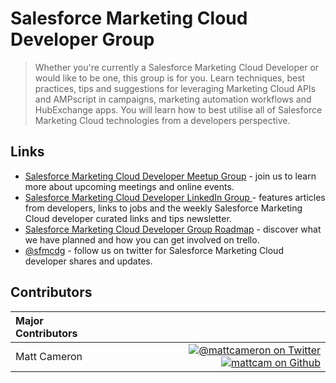 # Salesforce Marketing Cloud Developer Group

> Whether you're currently a Salesforce Marketing Cloud Developer or would like to be one, this group is for you. Learn techniques, best practices, tips and suggestions for leveraging Marketing Cloud APIs and AMPscript in campaigns, marketing automation workflows and HubExchange apps. You will learn how to best utilise all of Salesforce Marketing Cloud technologies from a developers perspective.

## Links

* [Salesforce Marketing Cloud Developer Meetup Group](https://www.meetup.com/Salesforce-Marketing-Cloud-Melbourne-Developers-Group/) - join us to learn more about upcoming meetings and online events. 
* [Salesforce Marketing Cloud Developer LinkedIn Group ](https://www.linkedin.com/groups/7059991) - features articles from developers, links to jobs and the weekly Salesforce Marketing Cloud developer curated links and tips newsletter.
* [Salesforce Marketing Cloud Developer Group Roadmap](https://trello.com/b/OvtBLR61/meetups) - discover what we have planned and how you can get involved on trello.
* [@sfmcdg](https://twitter.com/sfmcdg) - follow us on twitter for Salesforce Marketing Cloud developer shares and updates.


## Contributors

|Major Contributors&nbsp;&nbsp;&nbsp;&nbsp;&nbsp;&nbsp;&nbsp;&nbsp;&nbsp;&nbsp;&nbsp;&nbsp;&nbsp;&nbsp; | |
|:----|----:|
|Matt Cameron |[![@mattcameron on Twitter](https://raw.githubusercontent.com/ExactTarget/fuelux/gh-pages/invertobird-sm.png)](http://twitter.com/mattcameron) [![mattcam on Github](https://raw.githubusercontent.com/ExactTarget/fuelux/gh-pages/invertocat-sm.png)](http://github.com/mattcam) |
